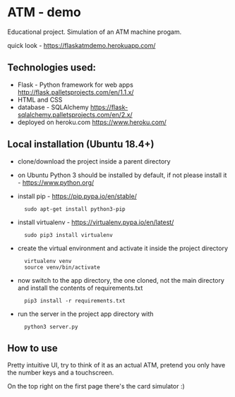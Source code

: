 # ATM - demo

Educational project. Simulation of an ATM machine progam.

quick look - https://flaskatmdemo.herokuapp.com/

## Technologies used:
- Flask - Python framework for web apps http://flask.palletsprojects.com/en/1.1.x/
- HTML and CSS
- database - SQLAlchemy https://flask-sqlalchemy.palletsprojects.com/en/2.x/
- deployed on heroku.com https://www.heroku.com/

## Local installation (Ubuntu 18.4+)
- clone/download the project inside a parent directory
- on Ubuntu Python 3 should be installed by default, if not
please install it - https://www.python.org/
- install pip - https://pip.pypa.io/en/stable/

        sudo apt-get install python3-pip

- install virtualenv - https://virtualenv.pypa.io/en/latest/

        sudo pip3 install virtualenv
        
- create the virtual environment and activate it inside the project directory

        virtualenv venv
        source venv/bin/activate
        
- now switch to the app directory, the one cloned, not the main directory and install the 
contents of requirements.txt

        pip3 install -r requirements.txt
        
- run the server in the project app directory with 

        python3 server.py
        
## How to use  
Pretty intuitive UI, try to think of it as an actual ATM, pretend you only have the number keys and a 
touchscreen.

On the top right on the first page there's the card simulator :)

